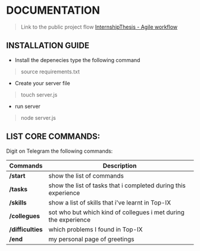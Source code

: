 # DOCUMENTATION
> Link to the public project flow
[InternshipThesis - Agile workflow](https://trello.com/b/1fC19Tnw)

## INSTALLATION GUIDE
- Install the depenecies type the following command
> source requirements.txt

- Create your server file
> touch server.js

- run server
> node server.js

## LIST CORE COMMANDS:

Digit on Telegram the following commands:

| Commands | Description |
|----------|-------------|
| **/start** | show the list of commands |  
| **/tasks** | show the list of tasks that i completed during this experience |
| **/skills** | show a list of skills that i've learnt in Top-IX |
| **/collegues** | sot who but which kind of collegues i met during the experience |
| **/difficulties** | which problems I found in Top-IX |
| **/end** | my personal page of greetings |
